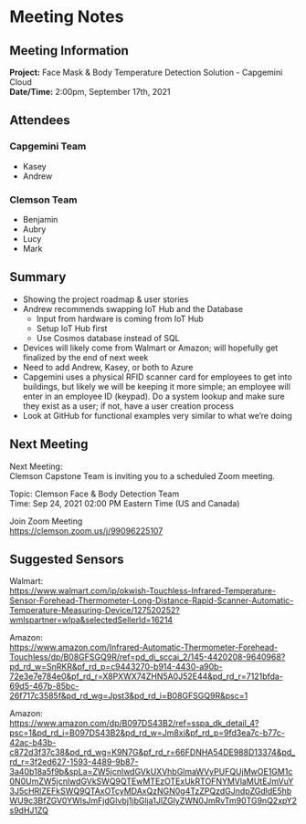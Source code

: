 # Meeting Notes

## Meeting Information

**Project:** Face Mask & Body Temperature Detection Solution - Capgemini Cloud  
**Date/Time:** 2:00pm, September 17th, 2021  

## Attendees
### Capgemini Team
- Kasey
- Andrew
### Clemson Team
- Benjamin
- Aubry
- Lucy
- Mark

## Summary
- Showing the project roadmap & user stories
- Andrew recommends swapping IoT Hub and the Database
    - Input from hardware is coming from IoT Hub
    - Setup IoT Hub first
    - Use Cosmos database instead of SQL
- Devices will likely come from Walmart or Amazon; will hopefully get finalized by the end of next week
- Need to add Andrew, Kasey, or both to Azure
- Capgemini uses a physical RFID scanner card for employees to get into buildings, but likely we will be keeping it more simple; an employee will enter in an employee ID (keypad). Do a system lookup and make sure they exist as a user; if not, have a user creation process
- Look at GitHub for functional examples very similar to what we’re doing

## Next Meeting
Next Meeting:  
Clemson Capstone Team is inviting you to a scheduled Zoom meeting.

Topic: Clemson Face & Body Detection Team  
Time: Sep 24, 2021 02:00 PM Eastern Time (US and Canada)  

Join Zoom Meeting  
https://clemson.zoom.us/j/99096225107

## Suggested Sensors
Walmart:  
https://www.walmart.com/ip/okwish-Touchless-Infrared-Temperature-Sensor-Forehead-Thermometer-Long-Distance-Rapid-Scanner-Automatic-Temperature-Measuring-Device/127520252?wmlspartner=wlpa&selectedSellerId=16214

Amazon:  
https://www.amazon.com/Infrared-Automatic-Thermometer-Forehead-Touchless/dp/B08GFSGQ9R/ref=pd_di_sccai_2/145-4420208-9640968?pd_rd_w=SnRKR&pf_rd_p=c9443270-b914-4430-a90b-72e3e7e784e0&pf_rd_r=X8PXWX74ZHN5A0J52E44&pd_rd_r=7121bfda-69d5-467b-85bc-26f717c3585f&pd_rd_wg=Jpst3&pd_rd_i=B08GFSGQ9R&psc=1

Amazon:  
https://www.amazon.com/dp/B097DS43B2/ref=sspa_dk_detail_4?psc=1&pd_rd_i=B097DS43B2&pd_rd_w=Jm8xi&pf_rd_p=9fd3ea7c-b77c-42ac-b43b-c872d3f37c38&pd_rd_wg=K9N7G&pf_rd_r=66FDNHA54DE988D13374&pd_rd_r=3f2ed627-1593-4489-9b87-3a40b18a5f9b&spLa=ZW5jcnlwdGVkUXVhbGlmaWVyPUFQUjMwOE1GM1c0N0UmZW5jcnlwdGVkSWQ9QTEwMTEzOTExUkRTOFNYMVlaMUtEJmVuY3J5cHRlZEFkSWQ9QTAxOTcyMDAxQzNGN0g4TzZPQzdGJndpZGdldE5hbWU9c3BfZGV0YWlsJmFjdGlvbj1jbGlja1JlZGlyZWN0JmRvTm90TG9nQ2xpY2s9dHJ1ZQ




